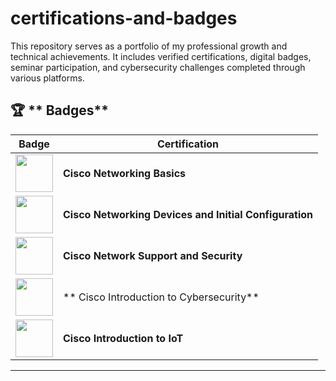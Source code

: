 # certifications-and-badges
This repository serves as a portfolio of my professional growth and technical achievements. It includes verified certifications, digital badges, seminar participation, and cybersecurity challenges completed through various platforms.

## 🏆 ** Badges**
| Badge | Certification |
|-------|--------------|
| <img src="https://images.credly.com/size/160x160/images/5bdd6a39-3e03-4444-9510-ecff80c9ce79/image.png" width="60"> | **Cisco Networking Basics** |
| <img src ="https://images.credly.com/size/160x160/images/88316fe8-5651-4e61-a6be-5be1558f049e/image.png" width="60"> | **Cisco Networking Devices and Initial Configuration** |
| <img src ="https://images.credly.com/size/160x160/images/a4dd891f-7bf5-4938-8241-50dc81e8cc00/image.png" width="60"> | **Cisco Network Support and Security** |
| <img src="https://images.credly.com/size/160x160/images/af8c6b4e-fc31-47c4-8dcb-eb7a2065dc5b/I2CS__1_.png" width="60"> | ** Cisco Introduction to Cybersecurity** |
| <img src="https://images.credly.com/size/160x160/images/fce226c2-0f13-4e17-b60c-24fa6ffd88cb/Intro2IoT.png" width="60"> | **Cisco Introduction to IoT** |
---


